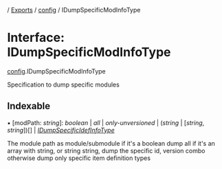 [](../README.md) / [Exports](../modules.md) / [config](../modules/config.md) / IDumpSpecificModInfoType

# Interface: IDumpSpecificModInfoType

[config](../modules/config.md).IDumpSpecificModInfoType

Specification to dump specific modules

## Indexable

▪ [modPath: *string*]: *boolean* \| *all* \| *only-unversioned* \| (*string* \| [*string*, *string*])[] \| [*IDumpSpecificIdefInfoType*](config.idumpspecificidefinfotype.md)

The module path as module/submodule
if it's a boolean dump all
if it's an array with string, or string string, dump the specific id, version combo
otherwise dump only specific item definition types
